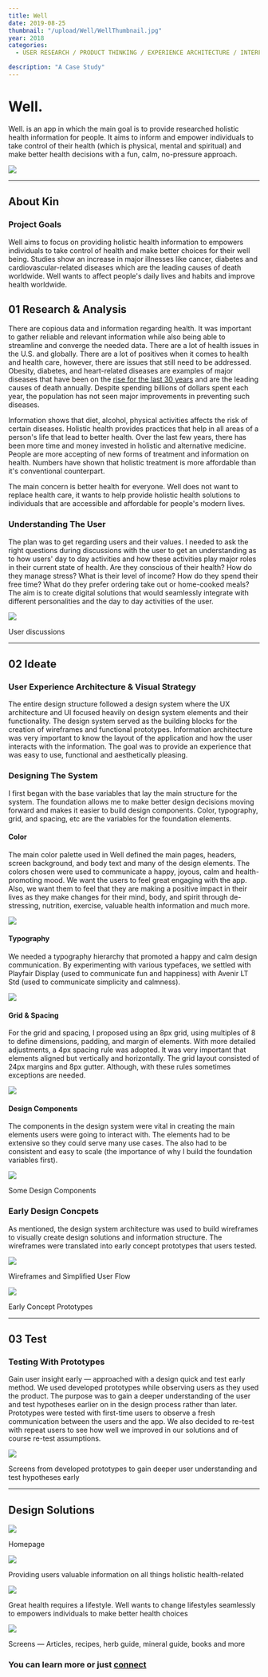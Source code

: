 ```yaml
---
title: Well
date: 2019-08-25
thumbnail: "/upload/Well/WellThumbnail.jpg"
year: 2018
categories:
  - USER RESEARCH / PRODUCT THINKING / EXPERIENCE ARCHITECTURE / INTERFACE DESIGN / INTERACTION DESIGN

description: "A Case Study"
---
```


# Well.

Well. is an app in which the main goal is to provide researched holistic health information for people. It aims to inform and empower individuals to take control of their health (which is physical, mental and spiritual) and make better health decisions with a fun, calm, no-pressure approach.

![](/upload/Well/WellThumbnail.jpg)

<hr>

## About Kin

### Project Goals

Well aims to focus on providing holistic health information to empowers individuals to take control of health and make better choices for their well being. Studies show an increase in major illnesses like cancer, diabetes and cardiovascular-related diseases which are the leading causes of death worldwide. Well wants to affect people's daily lives and habits and improve health worldwide.

## 01 Research & Analysis

There are copious data and information regarding health. It was important to gather reliable and relevant information while also being able to streamline and converge the needed data. There are a lot of health issues in the U.S. and globally. There are a lot of positives when it comes to health and health care, however, there are issues that still need to be addressed. Obesity, diabetes, and heart-related diseases are examples of major diseases that have been on the [rise for the last 30 years](https://www.americashealthrankings.org/) and are the leading causes of death annually. Despite spending billions of dollars spent each year, the population has not seen major improvements in preventing such diseases.

Information shows that diet, alcohol, physical activities affects the risk of certain diseases. Holistic health provides practices that help in all areas of a person's life that lead to better health. Over the last few years, there has been more time and money invested in holistic and alternative medicine. People are more accepting of new forms of treatment and information on health. Numbers have shown that holistic treatment is more affordable than it's conventional counterpart.

The main concern is better health for everyone. Well does not want to replace health care, it wants to help provide holistic health solutions to individuals that are accessible and affordable for people's modern lives.

### Understanding The User

The plan was to get regarding users and their values. I needed to ask the right questions during discussions with the user to get an understanding as to how users' day to day activities and how these activities play major roles in their current state of health. Are they conscious of their health? How do they manage stress? What is their level of income? How do they spend their free time? What do they prefer ordering take out or home-cooked meals? The aim is to create digital solutions that would seamlessly integrate with different personalities and the day to day activities of the user.

![](/upload/Well/WellUserDiscussions.jpg)

<p class="photoInfo">
User discussions
</p>

<!-- ### Early Prototypes

Using first concepts high fidelity prototpyes early in the design process was helpful in gainning a deeper understanding of the user and how the solutions fit into their lives. Having a highly functional prototype -->

<hr>

## 02 Ideate

### User Experience Architecture & Visual Strategy

The entire design structure followed a design system where the UX architecture and UI focused heavily on design system elements and their functionality. The design system served as the building blocks for the creation of wireframes and functional prototypes. Information architecture was very important to know the layout of the application and how the user interacts with the information. The goal was to provide an experience that was easy to use, functional and aesthetically pleasing.

### Designing The System

I first began with the base variables that lay the main structure for the system. The foundation allows me to make better design decisions moving forward and makes it easier to build design components. Color, typography, grid, and spacing, etc are the variables for the foundation elements.

#### Color

The main color palette used in Well defined the main pages, headers, screen background, and body text and many of the design elements. The colors chosen were used to communicate a happy, joyous, calm and health-promoting mood. We want the users to feel great engaging with the app. Also, we want them to feel that they are making a positive impact in their lives as they make changes for their mind, body, and spirit through de-stressing, nutrition, exercise, valuable health information and much more.

![](/upload/Well/Colors.jpg)

#### Typography

We needed a typography hierarchy that promoted a happy and calm design communication. By experimenting with various typefaces, we settled with Playfair Display (used to communicate fun and happiness) with Avenir LT Std (used to communicate simplicity and calmness).

![](/upload/Well/Typography.jpg)

#### Grid & Spacing

For the grid and spacing, I proposed using an 8px grid, using multiples of 8 to define dimensions, padding, and margin of elements. With more detailed adjustments, a 4px spacing rule was adopted. It was very important that elements aligned but vertically and horizontally. The grid layout consisted of 24px margins and 8px gutter. Although, with these rules sometimes exceptions are needed.

![](/upload/Well/GridSystem.png)

#### Design Components

The components in the design system were vital in creating the main elements users were going to interact with. The elements had to be extensive so they could serve many use cases. The also had to be consistent and easy to scale (the importance of why I build the foundation variables first).

![](/upload/Well/Components.jpg)

<p class="photoInfo">
Some Design Components
</p>

### Early Design Concpets

As mentioned, the design system architecture was used to build wireframes to visually create design solutions and information structure. The wireframes were translated into early concept prototypes that users tested.

![](/upload/Well/WireframeUserJourney.png)

<p class="photoInfo">
Wireframes and Simplified User Flow
</p>

![](/upload/Well/Prototypes.png)

<p class="photoInfo">
Early Concept Prototypes
</p>

<hr>

## 03 Test

### Testing With Prototypes

Gain user insight early — approached with a design quick and test early method. We used developed prototypes while observing users as they used the product. The purpose was to gain a deeper understanding of the user and test hypotheses earlier on in the design process rather than later. Prototypes were tested with first-time users to observe a fresh communication between the users and the app. We also decided to re-test with repeat users to see how well we improved in our solutions and of course re-test assumptions.

![](/upload/Well/TestEarly.jpg)

<p class="photoInfo">
Screens from developed prototypes to gain deeper user understanding and test hypotheses early
</p>

<hr>

## Design Solutions

![](/upload/Well/Homepage.jpg)

<p class="photoInfo">
Homepage
</p>

![](/upload/Well/InfoGuides.jpg)

<p class="photoInfo">
Providing users valuable information on all things holistic health-related
</p>

![](/upload/Well/Lifestyle.jpg)

<p class="photoInfo">
Great health requires a lifestyle. Well wants to change lifestyles seamlessly to empowers individuals to make better health choices
</p>

![](/upload/Well/WellScreens.jpg)

<p class="photoInfo">
Screens — Articles, recipes, herb guide, mineral guide, books and more
</p>

### You can learn more or just <a class="workAtag" href="mailto:fisayo.olashore@gmail.com">connect</a>
